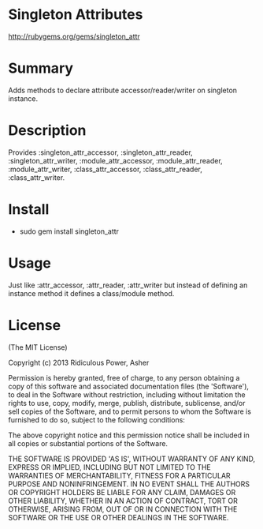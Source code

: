 # Singleton Attributes #

http://rubygems.org/gems/singleton_attr

# Summary #

Adds methods to declare attribute accessor/reader/writer on singleton instance.

# Description #

Provides :singleton_attr_accessor, :singleton_attr_reader, :singleton_attr_writer, :module_attr_accessor, :module_attr_reader, :module_attr_writer, :class_attr_accessor, :class_attr_reader, :class_attr_writer.

# Install #

* sudo gem install singleton_attr

# Usage #

Just like :attr_accessor, :attr_reader, :attr_writer but instead of defining an instance method it defines a class/module method.

# License #

  (The MIT License)

  Copyright (c) 2013 Ridiculous Power, Asher

  Permission is hereby granted, free of charge, to any person obtaining
  a copy of this software and associated documentation files (the
  'Software'), to deal in the Software without restriction, including
  without limitation the rights to use, copy, modify, merge, publish,
  distribute, sublicense, and/or sell copies of the Software, and to
  permit persons to whom the Software is furnished to do so, subject to
  the following conditions:

  The above copyright notice and this permission notice shall be
  included in all copies or substantial portions of the Software.

  THE SOFTWARE IS PROVIDED 'AS IS', WITHOUT WARRANTY OF ANY KIND,
  EXPRESS OR IMPLIED, INCLUDING BUT NOT LIMITED TO THE WARRANTIES OF
  MERCHANTABILITY, FITNESS FOR A PARTICULAR PURPOSE AND NONINFRINGEMENT.
  IN NO EVENT SHALL THE AUTHORS OR COPYRIGHT HOLDERS BE LIABLE FOR ANY
  CLAIM, DAMAGES OR OTHER LIABILITY, WHETHER IN AN ACTION OF CONTRACT,
  TORT OR OTHERWISE, ARISING FROM, OUT OF OR IN CONNECTION WITH THE
  SOFTWARE OR THE USE OR OTHER DEALINGS IN THE SOFTWARE.